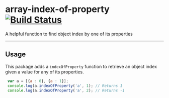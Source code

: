array-index-of-property [![Build Status](https://travis-ci.org/rafaelmenta/array-index-of-property.svg?branch=master)](https://travis-ci.org/rafaelmenta/array-index-of-property)
=======================

A helpful function to find object index by one of its properties

---

## Usage

  This package adds a `indexOfProperty` function to retrieve an object index given a value for any of its properties.

 ```javascript
  var a = [{a : 0}, {a : 1}];
  console.log(a.indexOfProperty('a', 1); // Returns 1
  console.log(a.indexOfProperty('a', 2); // Returns -1
 ```
